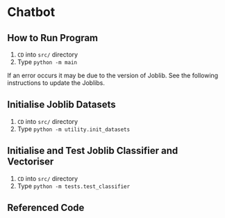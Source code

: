 # Chatbot

## How to Run Program

1. `CD` into `src/` directory
2. Type `python -m main`

If an error occurs it may be due to the version of Joblib. See the following instructions to update the Joblibs.

## Initialise Joblib Datasets

1. `CD` into `src/` directory
2. Type `python -m utility.init_datasets`

## Initialise and Test Joblib Classifier and Vectoriser

1. `CD` into `src/` directory
2. Type `python -m tests.test_classifier`

## Referenced Code
